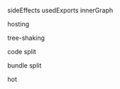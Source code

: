 





sideEffects
usedExports
innerGraph







hosting

tree-shaking

code split

bundle split

hot
